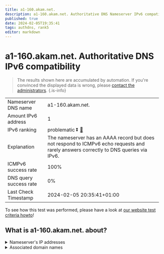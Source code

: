 ```yaml
---
title: a1-160.akam.net.
description: a1-160.akam.net. Authoritative DNS Nameserver IPv6 compatibility
published: true
date: 2024-02-05T19:35:41
tags: authdns, rank5
editor: markdown
---
```


# a1-160.akam.net. Authoritative DNS IPv6 compatibility

> The results shown here are accumulated by automation. If you're convinced the displayed data is wrong, please [contact the administrators](/howto/chat). 
{.is-info}




|   |   |
| - | - |
| Nameserver DNS name | a1-160.akam.net.
| Amount IPv6 address | 1
| IPv6 ranking | problematic :arrow_double_down: [🔗](/howto/ranking) |
| Explanation | The nameserver has an AAAA record but does not respond to ICMPv6 echo requests and rarely answers correctly to DNS queries via IPv6. |
| ICMPv6 success rate | 100%|
| DNS query success rate | 0% |
| Last Check Timestamp | 2024-02-05 20:35:41+01:00 |

To see how this test was performed, please have a look at [our website test criteria howto](/howto/testcriteria/authdns)!


## What is a1-160.akam.net. about?




<details>
<summary>Nameserver's IP addresses</summary>

2600:1401:2::a0

</details>



<details>
<summary>Associated domain names</summary>

www.mysql.com

www.oracle.com

</details>
